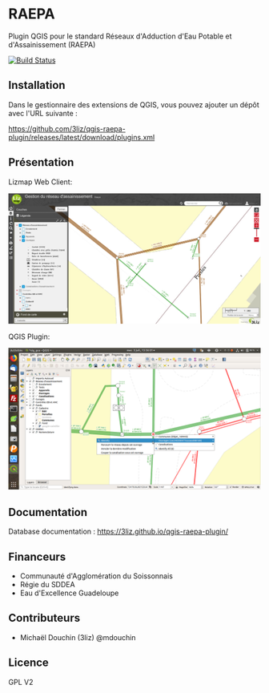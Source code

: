 # RAEPA

Plugin QGIS pour le standard Réseaux d'Adduction d'Eau Potable et d'Assainissement (RAEPA)

[![Build Status](https://travis-ci.org/3liz/qgis-raepa-plugin.svg?branch=master)](https://travis-ci.org/3liz/qgis-raepa-plugin)

## Installation

Dans le gestionnaire des extensions de QGIS, vous pouvez ajouter un dépôt avec l'URL suivante : 

https://github.com/3liz/qgis-raepa-plugin/releases/latest/download/plugins.xml

## Présentation

Lizmap Web Client:

![demo LWC](media/lizmap_raepa_visualisation_grande_echelle.png "3Liz")

QGIS Plugin:

![demo qgis](media/qgis_raepa_calcul_parcours_reseau.png "3Liz")

## Documentation

Database documentation : https://3liz.github.io/qgis-raepa-plugin/

## Financeurs

* Communauté d'Agglomération du Soissonnais
* Régie du SDDEA
* Eau d'Excellence Guadeloupe

## Contributeurs

* Michaël Douchin (3liz)  @mdouchin

## Licence

GPL V2
